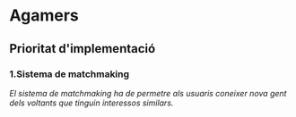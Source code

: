 # Agamers
## Prioritat d'implementació
### 1.Sistema de matchmaking
_El sistema de matchmaking ha de permetre als usuaris coneixer nova gent dels voltants que tinguin interessos similars._
